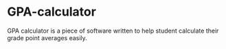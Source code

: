 # GPA-calculator
GPA calculator is a piece of software written to help 
student calculate their grade point averages easily. 
